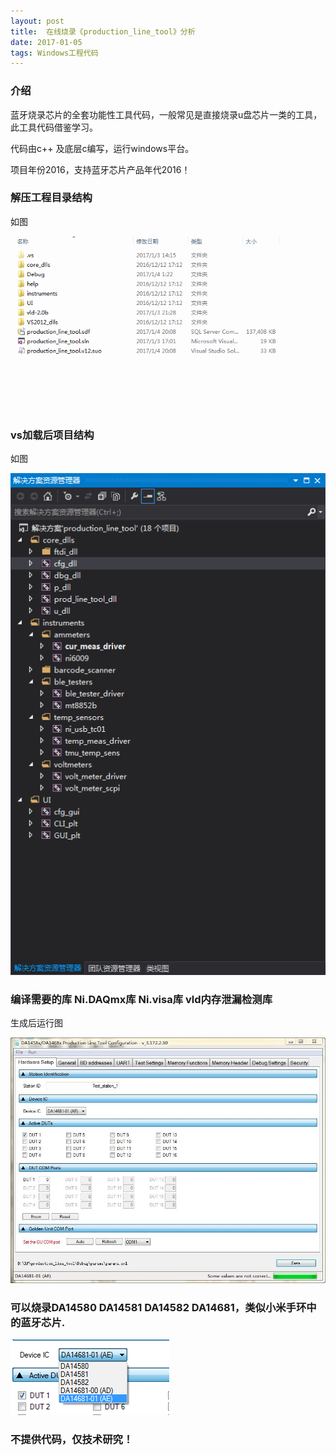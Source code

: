 ```yaml
---
layout: post
title:  在线烧录《production_line_tool》分析
date: 2017-01-05
tags: Windows工程代码
---
```


### 介绍


  蓝牙烧录芯片的全套功能性工具代码，一般常见是直接烧录u盘芯片一类的工具，此工具代码借鉴学习。

代码由c++ 及底层c编写，运行windows平台。

项目年份2016，支持蓝牙芯片产品年代2016！


### 解压工程目录结构

如图

![](/images/posts/line_tool/1.png)

### vs加载后项目结构

如图

![](/images/posts/line_tool/2.png)

### 编译需要的库 Ni.DAQmx库 Ni.visa库 vld内存泄漏检测库

生成后运行图

![](/images/posts/line_tool/3.jpg)

### 可以烧录DA14580 DA14581 DA14582 DA14681，类似小米手环中的蓝牙芯片.

![](/images/posts/line_tool/4.png)

### 不提供代码，仅技术研究！

